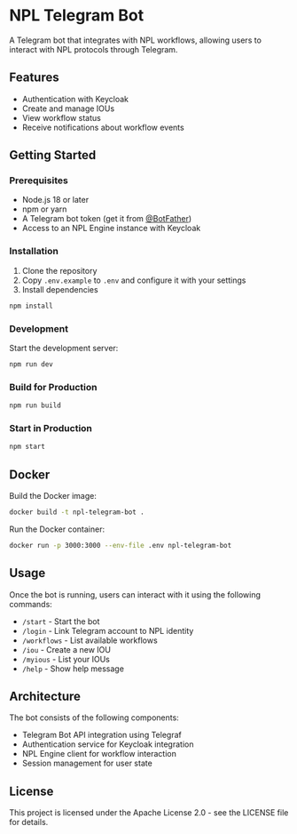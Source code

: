 # NPL Telegram Bot

A Telegram bot that integrates with NPL workflows, allowing users to interact with NPL protocols through Telegram.

## Features

- Authentication with Keycloak
- Create and manage IOUs
- View workflow status
- Receive notifications about workflow events

## Getting Started

### Prerequisites

- Node.js 18 or later
- npm or yarn
- A Telegram bot token (get it from [@BotFather](https://t.me/botfather))
- Access to an NPL Engine instance with Keycloak

### Installation

1. Clone the repository
2. Copy `.env.example` to `.env` and configure it with your settings
3. Install dependencies

```bash
npm install
```

### Development

Start the development server:

```bash
npm run dev
```

### Build for Production

```bash
npm run build
```

### Start in Production

```bash
npm start
```

## Docker

Build the Docker image:

```bash
docker build -t npl-telegram-bot .
```

Run the Docker container:

```bash
docker run -p 3000:3000 --env-file .env npl-telegram-bot
```

## Usage

Once the bot is running, users can interact with it using the following commands:

- `/start` - Start the bot
- `/login` - Link Telegram account to NPL identity
- `/workflows` - List available workflows
- `/iou` - Create a new IOU
- `/myious` - List your IOUs
- `/help` - Show help message

## Architecture

The bot consists of the following components:

- Telegram Bot API integration using Telegraf
- Authentication service for Keycloak integration
- NPL Engine client for workflow interaction
- Session management for user state

## License

This project is licensed under the Apache License 2.0 - see the LICENSE file for details. 